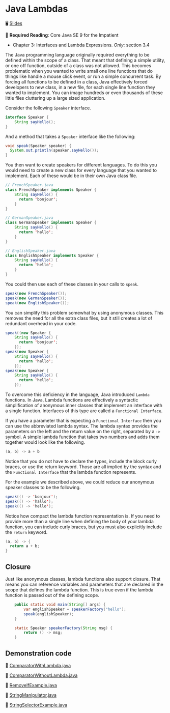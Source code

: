 # Java Lambdas

🖥️ [Slides](https://docs.google.com/presentation/d/16JLfaKkdoYEe5CyN61rQ5n1hj0BgRhjD/edit?usp=sharing&ouid=114081115660452804792&rtpof=true&sd=true)

📖 **Required Reading**: Core Java SE 9 for the Impatient

- Chapter 3: Interfaces and Lambda Expressions. _Only_: section 3.4

The Java programming language originally required everything to be defined within the scope of a class. That meant that defining a simple utility, or one off function, outside of a class was not allowed. This becomes problematic when you wanted to write small one line functions that do things like handle a mouse click event, or run a simple concurrent task. By forcing all functions to be defined in a class, Java effectively forced developers to new class, in a new file, for each single line function they wanted to implement. You can image hundreds or even thousands of these little files cluttering up a large sized application.

Consider the following `Speaker` interface.

```java
interface Speaker {
    String sayHello();
}
```

And a method that takes a `Speaker` interface like the following:

```java
void speak(Speaker speaker) {
  System.out.println(speaker.sayHello());
}
```

You then want to create speakers for different languages. To do this you would need to create a new class for every language that you wanted to implement. Each of these would be in their own Java class file.

```java
// FrenchSpeaker.java
class FrenchSpeaker implements Speaker {
    String sayHello() {
      return 'bonjour';
    }
}

// GermanSpeaker.java
class GermanSpeaker implements Speaker {
    String sayHello() {
      return 'hallo';
    }
}

// EnglishSpeaker.java
class EnglishSpeaker implements Speaker {
    String sayHello() {
      return 'hello';
    }
}
```

You could then use each of these classes in your calls to `speak`.

```java
speak(new FrenchSpeaker());
speak(new GermanSpeaker());
speak(new EnglishSpeaker());
```

You can simplify this problem somewhat by using anonymous classes. This removes the need for all the extra class files, but it still creates a lot of redundant overhead in your code.

```java
speak((new Speaker {
    String sayHello() {
      return 'bonjour';
    });
speak(new Speaker {
    String sayHello() {
      return 'hallo';
    });
speak(new Speaker {
    String sayHello() {
      return 'hello';
    });
```

To overcome this deficiency in the language, Java introduced `Lambda` functions. In Java, Lambda functions are effectively a syntactic simplification of anonymous inner classes that implement an interface with a single function. Interfaces of this type are called a `Functional Interface`.

If you have a parameter that is expecting a `Functional Interface` then you can use the abbreviated lambda syntax. The lambda syntax provides the parameters on the left and the return value on the right, separated by a `->` symbol. A simple lambda function that takes two numbers and adds them together would look like the following.

```java
(a, b) -> a + b
```

Notice that you do not have to declare the types, include the block curly braces, or use the return keyword. Those are all implied by the syntax and the `Functional Interface` that the lambda function represents.

For the example we described above, we could reduce our anonymous speaker classes to be the following.

```java
speak(() -> 'bonjour');
speak(() -> 'hallo');
speak(() -> 'hello');
```

Notice how compact the lambda function representation is. If you need to provide more than a single line when defining the body of your lambda function, you can include curly braces, but you must also explicitly include the `return` keyword.

```java
(a, b) -> {
  return a + b;
}
```

## Closure

Just like anonymous classes, lambda functions also support closure. That means you can reference variables and parameters that are declared in the scope that defines the lambda function. This is true even if the lambda function is passed out of the defining scope.

```java
    public static void main(String[] args) {
        var englishSpeaker = speakerFactory("hello");
        speak(englishSpeaker);
    }

    static Speaker speakerFactory(String msg) {
        return () -> msg;
    }
```

## Demonstration code

📁 [ComparatorWithLambda.java](example-code/ComparatorWithLambda.java)

📁 [ComparatorWithoutLambda.java](example-code/ComparatorWithoutLambda.java)

📁 [RemoveIfExample.java](example-code/RemoveIfExample.java)

📁 [StringManipulator.java](example-code/StringManipulator.java)

📁 [StringSelectorExample.java](example-code/StringSelectorExample.java)
